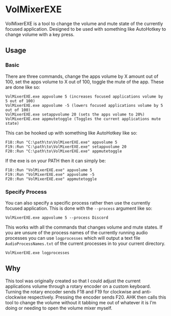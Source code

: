 # VolMixerEXE

VolMixerEXE is a tool to change the volume and mute state of the currently focused application. Designed to be used with something like AutoHotkey to change volume with a key press. 

## Usage

### Basic
There are three commands, change the apps volume by X amount out of 100, set the apps volume to X out of 100, toggle the mute of the app. These are done like so:

```
VolMixerEXE.exe appvolume 5 (increases focused applications volume by 5 out of 100)
VolMixerEXE.exe appvolume -5 (lowers focused applications volume by 5 out of 100)
VolMixerEXE.exe setappvolume 20 (sets the apps volume to 20%)
VolMixerEXE.exe appmutetoggle (Toggles the current applications mute state)
```

This can be hooked up with something like AutoHotkey like so: 

```
F18::Run "C:\path\to\VolMixerEXE.exe" appvolume 5
F19::Run "C:\path\to\VolMixerEXE.exe" setappvolume 20
F20::Run "C:\path\to\VolMixerEXE.exe" appmutetoggle
```

If the exe is on your PATH then it can simply be:

```
F18::Run "VolMixerEXE.exe" appvolume 5
F19::Run "VolMixerEXE.exe" appvolume -5
F20::Run "VolMixerEXE.exe" appmutetoggle
```

### Specify Process

You can also specify a specific process rather then use the currently focused application. This is done with the `--process` argument like so:

```
VolMixerEXE.exe appvolume 5 --process Discord
```

This works with all the commands that changes volume and mute states. If you are unsure of the process names of the currently running audio processes you can use `logprocesses` which will output a text file `AudioProcessNames.txt` of the current processes in to your current directory.

```
VolMixerEXE.exe logprocesses
```

## Why

This tool was originally created so that I could adjust the current applications volume through a rotary encoder on a custom keyboard. Turning the rotary encoder sends F18 and F19 for clockwise and anti-clockwise respectively. Pressing the encoder sends F20. AHK then calls this tool to change the volume without it tabbing me out of whatever it is I'm doing or needing to open the volume mixer myself.
